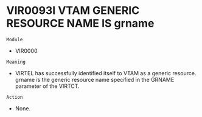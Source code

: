 # VIR0093I VTAM GENERIC RESOURCE NAME IS grname

`Module`
- VIR0000

`Meaning`
- VIRTEL has successfully identified itself to VTAM as a generic resource. grname is the generic resource name specified in the GRNAME parameter of the VIRTCT.

`Action`
- None.
